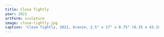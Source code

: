 ```yaml
---
title: Close Tightly
year: 2021
artForm: sculpture
image: close-tightly.jpg
caption: 'Close Tightly, 2021, bronze, 2.5" x 17" x 0.75" (6.35 x 43.18 x 1.91 cm)'
---
```

